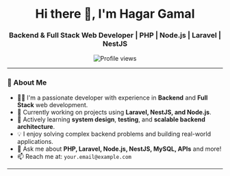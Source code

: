 <h1 align="center">Hi there 👋, I'm Hagar Gamal</h1>
<h3 align="center">Backend & Full Stack Web Developer | PHP | Node.js | Laravel | NestJS</h3>

<p align="center">
  <img src="https://komarev.com/ghpvc/?username=hagar-gamal&style=flat-square&color=blue" alt="Profile views" />
</p>

---

### 🚀 About Me

- 👩‍💻 I'm a passionate developer with experience in **Backend** and **Full Stack** web development.
- 🔭 Currently working on projects using **Laravel, NestJS, and Node.js**.
- 🌱 Actively learning **system design**, **testing**, and **scalable backend architecture**.
- 💡 I enjoy solving complex backend problems and building real-world applications.
- 💬 Ask me about **PHP, Laravel, Node.js, NestJS, MySQL, APIs** and more!
- 📫 Reach me at: `your.email@example.com`

---
